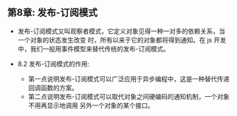 ## 第8章: 发布-订阅模式

- 发布-订阅模式又叫观察者模式，它定义对象见得一种一对多的依赖关系，当一个对象的状态发生改变
  时，所有以来于它的对象都将得到通知。在 js 开发中，我们一般用事件模型来替代传统的发布-订阅模式。

- 8.2 发布-订阅模式的作用:
    + 第一点说明发布-订阅模式可以广泛应用于异步编程中，这是一种替代传递回调函数的方案。
    + 第二点说明发布-订阅模式可以取代对象之间硬编码的通知机制，一个对象不用再显示地调用
      另外一个对象的某个接口。
